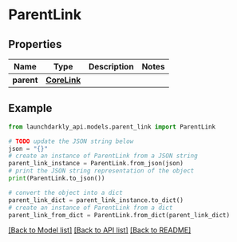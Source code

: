 # ParentLink


## Properties

Name | Type | Description | Notes
------------ | ------------- | ------------- | -------------
**parent** | [**CoreLink**](CoreLink.md) |  | 

## Example

```python
from launchdarkly_api.models.parent_link import ParentLink

# TODO update the JSON string below
json = "{}"
# create an instance of ParentLink from a JSON string
parent_link_instance = ParentLink.from_json(json)
# print the JSON string representation of the object
print(ParentLink.to_json())

# convert the object into a dict
parent_link_dict = parent_link_instance.to_dict()
# create an instance of ParentLink from a dict
parent_link_from_dict = ParentLink.from_dict(parent_link_dict)
```
[[Back to Model list]](../README.md#documentation-for-models) [[Back to API list]](../README.md#documentation-for-api-endpoints) [[Back to README]](../README.md)


